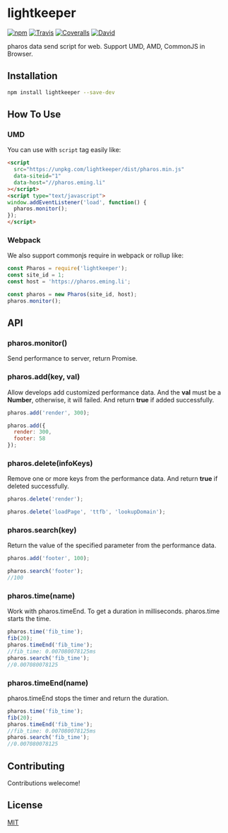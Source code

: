 # lightkeeper

[![npm](https://img.shields.io/npm/v/lightkeeper.svg?style=flat-square)]()
[![Travis](https://img.shields.io/travis/thinkjs/lightkeeper.svg?style=flat-square)]()
[![Coveralls](https://img.shields.io/coveralls/thinkjs/lightkeeper/master.svg?style=flat-square)]()
[![David](https://img.shields.io/david/thinkjs/lightkeeper.svg?style=flat-square)]()

pharos data send script for web. Support UMD, AMD, CommonJS in Browser.

## Installation

```sh
npm install lightkeeper --save-dev
```

## How To Use

### UMD

You can use with `script` tag easily like:

```html
<script 
  src="https://unpkg.com/lightkeeper/dist/pharos.min.js"
  data-siteid="1"
  data-host="//pharos.eming.li"  
></script>
<script type="text/javascript">
window.addEventListener('load', function() {
  pharos.monitor();
});
</script>
```

### Webpack

We also support commonjs require in webpack or rollup like:

```js
const Pharos = require('lightkeeper');
const site_id = 1;
const host = 'https://pharos.eming.li';

const pharos = new Pharos(site_id, host);
pharos.monitor();
```

## API

### pharos.monitor()

Send performance to server, return Promise.

### pharos.add(key, val)

Allow develops add customized performance data. And the **val** must be a **Number**, otherwise, it will failed. And return **true** if added successfully. 

```js
pharos.add('render', 300);

pharos.add({
  render: 300,
  footer: 58
});
```
### pharos.delete(infoKeys)

Remove one or more keys from the performance data. And return **true** if deleted successfully.

```js
pharos.delete('render');

pharos.delete('loadPage', 'ttfb', 'lookupDomain');
```
### pharos.search(key)

Return the value of the specified parameter from the performance data.

```js
pharos.add('footer', 100);

pharos.search('footer');
//100
```

### pharos.time(name)

Work with pharos.timeEnd. To get a duration in milliseconds. pharos.time starts the time.

```js
pharos.time('fib_time');
fib(20);
pharos.timeEnd('fib_time');
//fib_time: 0.007080078125ms
pharos.search('fib_time');
//0.007080078125
```
### pharos.timeEnd(name)

pharos.timeEnd stops the timer and return the duration.

```js
pharos.time('fib_time');
fib(20);
pharos.timeEnd('fib_time');
//fib_time: 0.007080078125ms
pharos.search('fib_time');
//0.007080078125
```

## Contributing

Contributions welecome!

## License

[MIT](https://github.com/thinkjs/lightkeeper/blob/master/LICENSE)